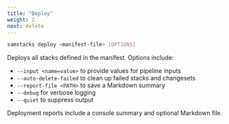 ```yaml
---
title: "Deploy"
weight: 2
next: delete
---
```


```bash
samstacks deploy <manifest-file> [OPTIONS]
```

Deploys all stacks defined in the manifest. Options include:

- `--input <name=value>` to provide values for pipeline inputs
- `--auto-delete-failed` to clean up failed stacks and changesets
- `--report-file <PATH>` to save a Markdown summary
- `--debug` for verbose logging
- `--quiet` to suppress output

Deployment reports include a console summary and optional Markdown file.
